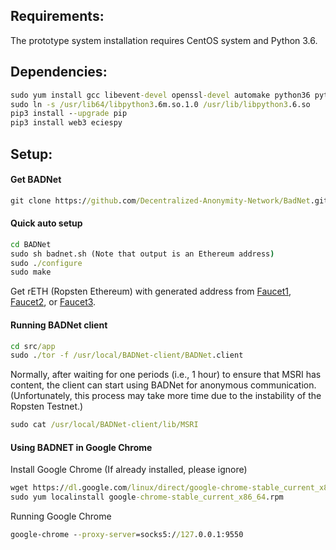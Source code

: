 ## Requirements:
The prototype system installation requires CentOS system and Python 3.6.

## Dependencies:
```bat
sudo yum install gcc libevent-devel openssl-devel automake python36 python36-devel -y
sudo ln -s /usr/lib64/libpython3.6m.so.1.0 /usr/lib/libpython3.6.so
pip3 install --upgrade pip
pip3 install web3 eciespy
```

## Setup:
#### Get BADNet
```bat
git clone https://github.com/Decentralized-Anonymity-Network/BadNet.git
```

#### Quick auto setup
```bat
cd BADNet
sudo sh badnet.sh (Note that output is an Ethereum address)
sudo ./configure
sudo make
```

Get rETH (Ropsten Ethereum) with generated address from 
[Faucet1](https://faucet.dimensions.network/), [Faucet2](https://faucet.egorfine.com/), or [Faucet3](https://faucet.metamask.io/).

#### Running BADNet client
```bat
cd src/app
sudo ./tor -f /usr/local/BADNet-client/BADNet.client
```

Normally, after waiting for one periods (i.e., 1 hour) to ensure that MSRI has content, the client can start using BADNet for anonymous communication. (Unfortunately,  this process may take more time due to the instability of the Ropsten Testnet.)
```bat
sudo cat /usr/local/BADNet-client/lib/MSRI
```

#### Using BADNET in Google Chrome
Install Google Chrome (If already installed, please ignore)
```bat
wget https://dl.google.com/linux/direct/google-chrome-stable_current_x86_64.rpm
sudo yum localinstall google-chrome-stable_current_x86_64.rpm
```

Running Google Chrome
```bat
google-chrome --proxy-server=socks5://127.0.0.1:9550
```
